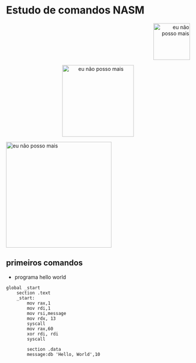 # Estudo de comandos NASM

<p align="right">
<img src="https://seeklogo.com/images/N/netwide-assembler-nasm-logo-EC5B1109AC-seeklogo.com.png" alt="eu não posso mais" width=100>
</p>
<p align="center">
<img src="https://seeklogo.com/images/N/netwide-assembler-nasm-logo-EC5B1109AC-seeklogo.com.png" alt="eu não posso mais" width=196>
</p>
<p>
<img src="https://seeklogo.com/images/N/netwide-assembler-nasm-logo-EC5B1109AC-seeklogo.com.png" alt="eu não posso mais" width=289>
</p>

## primeiros comandos

* programa hello world

```assembly
global _start
    section .text
    _start:
        mov rax,1
        mov rdi,1
        mov rsi,message
        mov rdx, 13
        syscall
        mov rax,60
        xor rdi, rdi
        syscall

        section .data
        message:db 'Hello, World',10
```